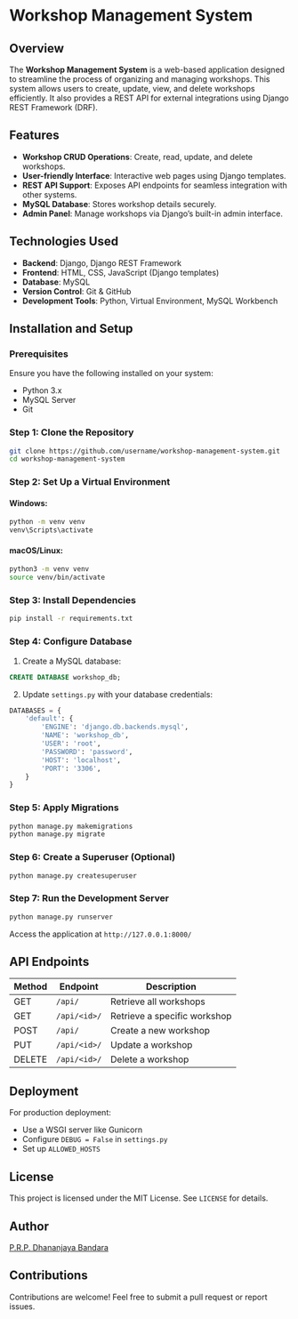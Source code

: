 # Workshop Management System

## Overview
The **Workshop Management System** is a web-based application designed to streamline the process of organizing and managing workshops. This system allows users to create, update, view, and delete workshops efficiently. It also provides a REST API for external integrations using Django REST Framework (DRF).

## Features
- **Workshop CRUD Operations**: Create, read, update, and delete workshops.
- **User-friendly Interface**: Interactive web pages using Django templates.
- **REST API Support**: Exposes API endpoints for seamless integration with other systems.
- **MySQL Database**: Stores workshop details securely.
- **Admin Panel**: Manage workshops via Django’s built-in admin interface.

## Technologies Used
- **Backend**: Django, Django REST Framework
- **Frontend**: HTML, CSS, JavaScript (Django templates)
- **Database**: MySQL
- **Version Control**: Git & GitHub
- **Development Tools**: Python, Virtual Environment, MySQL Workbench

## Installation and Setup

### Prerequisites
Ensure you have the following installed on your system:
- Python 3.x
- MySQL Server
- Git

### Step 1: Clone the Repository
```bash
git clone https://github.com/username/workshop-management-system.git
cd workshop-management-system
```

### Step 2: Set Up a Virtual Environment
#### Windows:
```bash
python -m venv venv
venv\Scripts\activate
```
#### macOS/Linux:
```bash
python3 -m venv venv
source venv/bin/activate
```

### Step 3: Install Dependencies
```bash
pip install -r requirements.txt
```

### Step 4: Configure Database
1. Create a MySQL database:
```sql
CREATE DATABASE workshop_db;
```
2. Update `settings.py` with your database credentials:
```python
DATABASES = {
    'default': {
        'ENGINE': 'django.db.backends.mysql',
        'NAME': 'workshop_db',
        'USER': 'root',
        'PASSWORD': 'password',
        'HOST': 'localhost',
        'PORT': '3306',
    }
}
```

### Step 5: Apply Migrations
```bash
python manage.py makemigrations
python manage.py migrate
```

### Step 6: Create a Superuser (Optional)
```bash
python manage.py createsuperuser
```

### Step 7: Run the Development Server
```bash
python manage.py runserver
```
Access the application at `http://127.0.0.1:8000/`

## API Endpoints
| Method | Endpoint | Description |
|--------|---------|-------------|
| GET | `/api/` | Retrieve all workshops |
| GET | `/api/<id>/` | Retrieve a specific workshop |
| POST | `/api/` | Create a new workshop |
| PUT | `/api/<id>/` | Update a workshop |
| DELETE | `/api/<id>/` | Delete a workshop |

## Deployment
For production deployment:
- Use a WSGI server like Gunicorn
- Configure `DEBUG = False` in `settings.py`
- Set up `ALLOWED_HOSTS`

## License
This project is licensed under the MIT License. See `LICENSE` for details.

## Author
[P.R.P. Dhananjaya Bandara](https://github.com/DhananjayaBandara)

## Contributions
Contributions are welcome! Feel free to submit a pull request or report issues.

